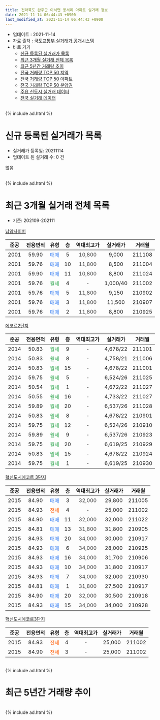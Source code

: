 ```yaml
---
title: 전라북도 완주군 이서면 용서리 아파트 실거래 정보
date: 2021-11-14 06:44:43 +0900
last_modified_at: 2021-11-14 06:44:43 +0900
---
```


* 업데이트 : 2021-11-14
* 자료 출처 : [국토교통부 실거래가 공개시스템](http://rt.molit.go.kr)
* 바로 가기
    * [신규 등록된 실거래가 목록](#신규-등록된-실거래가-목록)
    * [최근 3개월 실거래 전체 목록](#최근-3개월-실거래-전체-목록)
    * [최근 5년간 거래량 추이](#최근-5년간-거래량-추이)
    * [전국 거래량 TOP 50 지역](https://inasie.github.io/apt-trade-info/최근-3개월-전국에서-가장-거래가-많이-발생한-지역)
    * [전국 거래량 TOP 50 아파트](https://inasie.github.io/apt-trade-info/최근-3개월-전국에서-가장-거래가-많이-발생한-아파트)
    * [전국 거래량 TOP 50 분양권](https://inasie.github.io/apt-trade-info/최근-3개월-전국에서-가장-거래가-많이-발생한-분양권)
    * [주요 신도시 실거래 데이터](https://inasie.github.io/apt-trade-info/주요-신도시)
    * [전국 실거래 데이터](https://inasie.github.io/apt-trade-info/전국)
<br>
{% include ad.html %}
<br>

# 신규 등록된 실거래가 목록
* 실거래가 등록일: 20211114
* 업데이트 된 실거래 수: 0 건

없음

<br>
{% include ad.html %}
<br>

# 최근 3개월 실거래 전체 목록
* 기준: 202109-202111


[남양사이버](https://search.naver.com/search.naver?query=%EC%A0%84%EB%9D%BC%EB%B6%81%EB%8F%84+%EC%99%84%EC%A3%BC%EA%B5%B0+%EC%9D%B4%EC%84%9C%EB%A9%B4+%EC%9A%A9%EC%84%9C%EB%A6%AC+%EB%82%A8%EC%96%91%EC%82%AC%EC%9D%B4%EB%B2%84)

|준공|전용면적|유형|층|역대최고가|실거래가|거래월|
|:---:|:---:|:---:|:---:|:---:|:---:|:---:|
|2001|59.90|<span style="color:#4285f3">매매</span>|5|<span style="color:#444444">10,800</span>|9,000|211108|
|2001|59.76|<span style="color:#4285f3">매매</span>|10|<span style="color:#444444">11,800</span>|8,500|211004|
|2001|59.90|<span style="color:#4285f3">매매</span>|11|<span style="color:#444444">10,800</span>|8,800|211024|
|2001|59.76|<span style="color:#34a853">월세</span>|4|<span style="color:#444444">-</span>|1,000/40|211002|
|2001|59.76|<span style="color:#4285f3">매매</span>|5|<span style="color:#444444">11,800</span>|9,150|210902|
|2001|59.76|<span style="color:#4285f3">매매</span>|3|<span style="color:#444444">11,800</span>|11,500|210907|
|2001|59.76|<span style="color:#4285f3">매매</span>|2|<span style="color:#444444">11,800</span>|8,800|210925|

[에코르2단지](https://search.naver.com/search.naver?query=%EC%A0%84%EB%9D%BC%EB%B6%81%EB%8F%84+%EC%99%84%EC%A3%BC%EA%B5%B0+%EC%9D%B4%EC%84%9C%EB%A9%B4+%EC%9A%A9%EC%84%9C%EB%A6%AC+%EC%97%90%EC%BD%94%EB%A5%B42%EB%8B%A8%EC%A7%80)

|준공|전용면적|유형|층|역대최고가|실거래가|거래월|
|:---:|:---:|:---:|:---:|:---:|:---:|:---:|
|2014|50.83|<span style="color:#34a853">월세</span>|9|<span style="color:#444444">-</span>|4,678/22|211101|
|2014|50.83|<span style="color:#34a853">월세</span>|8|<span style="color:#444444">-</span>|4,758/21|211006|
|2014|50.83|<span style="color:#34a853">월세</span>|15|<span style="color:#444444">-</span>|4,678/22|211001|
|2014|59.75|<span style="color:#34a853">월세</span>|5|<span style="color:#444444">-</span>|6,524/26|211025|
|2014|50.54|<span style="color:#34a853">월세</span>|1|<span style="color:#444444">-</span>|4,672/22|211027|
|2014|50.55|<span style="color:#34a853">월세</span>|16|<span style="color:#444444">-</span>|4,733/22|211027|
|2014|59.89|<span style="color:#34a853">월세</span>|20|<span style="color:#444444">-</span>|6,537/26|211028|
|2014|50.83|<span style="color:#34a853">월세</span>|8|<span style="color:#444444">-</span>|4,678/22|210901|
|2014|59.75|<span style="color:#34a853">월세</span>|12|<span style="color:#444444">-</span>|6,524/26|210910|
|2014|59.89|<span style="color:#34a853">월세</span>|9|<span style="color:#444444">-</span>|6,537/26|210923|
|2014|59.75|<span style="color:#34a853">월세</span>|20|<span style="color:#444444">-</span>|6,619/25|210929|
|2014|50.83|<span style="color:#34a853">월세</span>|15|<span style="color:#444444">-</span>|4,678/22|210924|
|2014|59.75|<span style="color:#34a853">월세</span>|1|<span style="color:#444444">-</span>|6,619/25|210930|

[혁신도시에코르 3단지](https://search.naver.com/search.naver?query=%EC%A0%84%EB%9D%BC%EB%B6%81%EB%8F%84+%EC%99%84%EC%A3%BC%EA%B5%B0+%EC%9D%B4%EC%84%9C%EB%A9%B4+%EC%9A%A9%EC%84%9C%EB%A6%AC+%ED%98%81%EC%8B%A0%EB%8F%84%EC%8B%9C%EC%97%90%EC%BD%94%EB%A5%B4+3%EB%8B%A8%EC%A7%80)

|준공|전용면적|유형|층|역대최고가|실거래가|거래월|
|:---:|:---:|:---:|:---:|:---:|:---:|:---:|
|2015|84.90|<span style="color:#4285f3">매매</span>|3|<span style="color:#444444">32,000</span>|29,800|211005|
|2015|84.93|<span style="color:#ff5a00">전세</span>|4|<span style="color:#444444">-</span>|25,000|211002|
|2015|84.90|<span style="color:#4285f3">매매</span>|11|<span style="color:#444444">32,000</span>|32,000|211022|
|2015|84.81|<span style="color:#4285f3">매매</span>|13|<span style="color:#444444">31,800</span>|31,800|210905|
|2015|84.93|<span style="color:#4285f3">매매</span>|20|<span style="color:#444444">34,000</span>|30,000|210917|
|2015|84.93|<span style="color:#4285f3">매매</span>|6|<span style="color:#444444">34,000</span>|28,000|210925|
|2015|84.93|<span style="color:#4285f3">매매</span>|16|<span style="color:#444444">34,000</span>|31,700|210906|
|2015|84.93|<span style="color:#4285f3">매매</span>|10|<span style="color:#444444">34,000</span>|31,800|210917|
|2015|84.93|<span style="color:#4285f3">매매</span>|7|<span style="color:#444444">34,000</span>|32,000|210930|
|2015|84.81|<span style="color:#4285f3">매매</span>|1|<span style="color:#444444">31,800</span>|27,500|210917|
|2015|84.90|<span style="color:#4285f3">매매</span>|20|<span style="color:#444444">32,000</span>|30,500|210918|
|2015|84.93|<span style="color:#4285f3">매매</span>|15|<span style="color:#444444">34,000</span>|34,000|210928|

[혁신도시에코르3단지](https://search.naver.com/search.naver?query=%EC%A0%84%EB%9D%BC%EB%B6%81%EB%8F%84+%EC%99%84%EC%A3%BC%EA%B5%B0+%EC%9D%B4%EC%84%9C%EB%A9%B4+%EC%9A%A9%EC%84%9C%EB%A6%AC+%ED%98%81%EC%8B%A0%EB%8F%84%EC%8B%9C%EC%97%90%EC%BD%94%EB%A5%B43%EB%8B%A8%EC%A7%80)

|준공|전용면적|유형|층|역대최고가|실거래가|거래월|
|:---:|:---:|:---:|:---:|:---:|:---:|:---:|
|2015|84.93|<span style="color:#ff5a00">전세</span>|4|<span style="color:#444444">-</span>|25,000|211002|
|2015|84.90|<span style="color:#ff5a00">전세</span>|3|<span style="color:#444444">-</span>|25,000|211002|


<br>
{% include ad.html %}
<br>

# 최근 5년간 거래량 추이


<div style="width:100%;">
    <canvas id="deal_progress" height="200"></canvas>
</div>

<script>
new Chart(document.getElementById("deal_progress"), {
    type: 'line',
    data: {
        labels: ['201611','201612','201701','201702','201703','201704','201705','201706','201707','201708','201709','201710','201711','201712','201801','201802','201803','201804','201805','201806','201807','201808','201809','201810','201811','201812','201901','201902','201903','201904','201905','201906','201907','201908','201909','201910','201911','201912','202001','202002','202003','202004','202005','202006','202007','202008','202009','202010','202011','202012','202101','202102','202103','202104','202105','202106','202107','202108','202109','202110','202111'],
        datasets: [{
            label: '매매',
            pointRadius: 1,
            data: [0, 1, 1, 6, 4, 1, 5, 1, 4, 4, 7, 3, 5, 1, 3, 2, 7, 3, 3, 3, 2, 0, 4, 0, 3, 0, 2, 2, 0, 1, 2, 1, 1, 2, 1, 1, 0, 2, 0, 5, 2, 4, 2, 2, 4, 3, 3, 23, 17, 15, 9, 5, 7, 12, 12, 7, 6, 7, 12, 4, 1],
            borderColor: "rgba(255, 201, 14, 1)",
            backgroundColor: "rgba(255, 201, 14, 0.5)",
            fill: false,
            lineTension: 0
        },{
            label: '전월세',
            pointRadius: 1,
            data: [3, 4, 4, 9, 3, 4, 3, 5, 41, 54, 23, 13, 6, 7, 10, 6, 13, 15, 11, 31, 39, 11, 6, 7, 8, 7, 12, 5, 7, 9, 3, 8, 65, 111, 49, 10, 6, 11, 7, 16, 22, 13, 15, 47, 65, 26, 14, 20, 14, 10, 12, 15, 4, 24, 14, 15, 12, 11, 6, 10, 1],
            borderColor: "rgba(0, 141, 185, 1)",
            backgroundColor: "rgba(0, 141, 185, 0.5)",
            fill: false,
            lineTension: 0
        }
        ]
    },
    options: {
        responsive: true,
        title: {
            display: false
        },
        tooltips: {
            mode: 'index',
            intersect: false
        },
        hover: {
            mode: 'nearest',
            intersect: true
        },
        scales: {
            xAxes: [{
                display: true,
                scaleLabel: {
                    display: true,
                    labelString: '년/월'
                }
            }],
            yAxes: [{
                display: true,
                ticks: {
                    suggestedMin: 0,
                },
                scaleLabel: {
                    display: true,
                    labelString: '실거래 수'
                }
            }]
        }
    }
});

</script>


<br>
{% include ad.html %}
<br>

